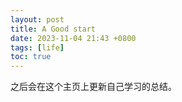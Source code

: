 ```yaml
---
layout: post
title: A Good start
date: 2023-11-04 21:43 +0800
tags: [life]
toc: true
---
```


之后会在这个主页上更新自己学习的总结。
